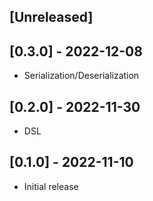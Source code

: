 ## [Unreleased]

## [0.3.0] - 2022-12-08

- Serialization/Deserialization

## [0.2.0] - 2022-11-30

- DSL

## [0.1.0] - 2022-11-10

- Initial release
